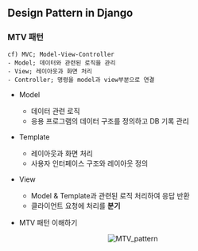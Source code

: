 ## Design Pattern in Django

### MTV 패턴  
```
cf) MVC; Model-View-Controller
- Model; 데이터와 관련된 로직을 관리
- View; 레이아웃과 화면 처리
- Controller; 명령을 model과 view부분으로 연결
```

- Model  
    - 데이터 관련 로직
    - 응용 프로그램의 데이터 구조를 정의하고 DB 기록 관리  

- Template  
    - 레이아웃과 화면 처리
    - 사용자 인터페이스 구조와 레이아웃 정의

- View  
    - Model & Template과 관련된 로직 처리하여 응답 반환
    - 클라이언트 요청에 처리를 **분기**

* MTV 패턴 이해하기  

<p align="center"><img src="https://user-images.githubusercontent.com/94775103/226839062-6f54c32e-eebe-49c7-a257-ac7f4cd66ee7.png" alt="MTV_pattern"></p>
  



